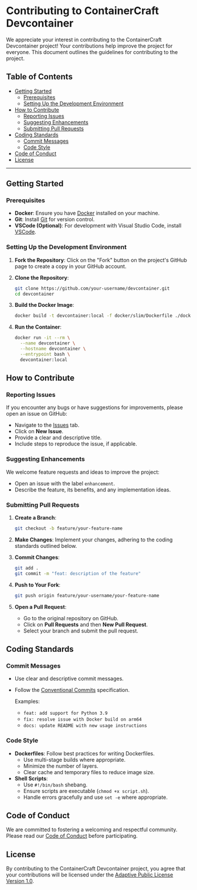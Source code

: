 # Contributing to ContainerCraft Devcontainer

We appreciate your interest in contributing to the ContainerCraft Devcontainer project! Your contributions help improve the project for everyone. This document outlines the guidelines for contributing to the project.

## Table of Contents

- [Getting Started](#getting-started)
  - [Prerequisites](#prerequisites)
  - [Setting Up the Development Environment](#setting-up-the-development-environment)
- [How to Contribute](#how-to-contribute)
  - [Reporting Issues](#reporting-issues)
  - [Suggesting Enhancements](#suggesting-enhancements)
  - [Submitting Pull Requests](#submitting-pull-requests)
- [Coding Standards](#coding-standards)
  - [Commit Messages](#commit-messages)
  - [Code Style](#code-style)
- [Code of Conduct](#code-of-conduct)
- [License](#license)

---

## Getting Started

### Prerequisites

- **Docker**: Ensure you have [Docker](https://www.docker.com/get-started) installed on your machine.
- **Git**: Install [Git](https://git-scm.com/downloads) for version control.
- **VSCode (Optional)**: For development with Visual Studio Code, install [VSCode](https://code.visualstudio.com/).

### Setting Up the Development Environment

1. **Fork the Repository**: Click on the "Fork" button on the project's GitHub page to create a copy in your GitHub account.

2. **Clone the Repository**:

   ```bash
   git clone https://github.com/your-username/devcontainer.git
   cd devcontainer
   ```

3. **Build the Docker Image**:

   ```bash
   docker build -t devcontainer:local -f docker/slim/Dockerfile ./docker
   ```

4. **Run the Container**:

   ```bash
   docker run -it --rm \
     --name devcontainer \
     --hostname devcontainer \
     --entrypoint bash \
     devcontainer:local
   ```

## How to Contribute

### Reporting Issues

If you encounter any bugs or have suggestions for improvements, please open an issue on GitHub:

- Navigate to the [Issues](https://github.com/containercraft/devcontainer/issues) tab.
- Click on **New Issue**.
- Provide a clear and descriptive title.
- Include steps to reproduce the issue, if applicable.

### Suggesting Enhancements

We welcome feature requests and ideas to improve the project:

- Open an issue with the label `enhancement`.
- Describe the feature, its benefits, and any implementation ideas.

### Submitting Pull Requests

1. **Create a Branch**:

   ```bash
   git checkout -b feature/your-feature-name
   ```

2. **Make Changes**: Implement your changes, adhering to the coding standards outlined below.

3. **Commit Changes**:

   ```bash
   git add .
   git commit -m "feat: description of the feature"
   ```

4. **Push to Your Fork**:

   ```bash
   git push origin feature/your-username/your-feature-name
   ```

5. **Open a Pull Request**:

   - Go to the original repository on GitHub.
   - Click on **Pull Requests** and then **New Pull Request**.
   - Select your branch and submit the pull request.

## Coding Standards

### Commit Messages

- Use clear and descriptive commit messages.
- Follow the [Conventional Commits](https://www.conventionalcommits.org/) specification.

  Examples:

  - `feat: add support for Python 3.9`
  - `fix: resolve issue with Docker build on arm64`
  - `docs: update README with new usage instructions`

### Code Style

- **Dockerfiles**: Follow best practices for writing Dockerfiles.
  - Use multi-stage builds where appropriate.
  - Minimize the number of layers.
  - Clear cache and temporary files to reduce image size.
- **Shell Scripts**:
  - Use `#!/bin/bash` shebang.
  - Ensure scripts are executable (`chmod +x script.sh`).
  - Handle errors gracefully and use `set -e` where appropriate.

## Code of Conduct

We are committed to fostering a welcoming and respectful community. Please read our [Code of Conduct](CODE_OF_CONDUCT.md) before participating.

## License

By contributing to the ContainerCraft Devcontainer project, you agree that your contributions will be licensed under the [Adaptive Public License Version 1.0](LICENSE).
